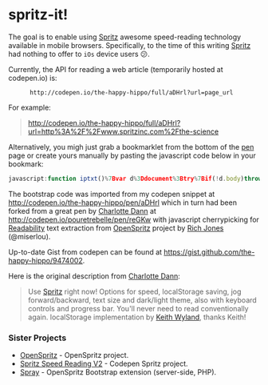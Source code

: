 spritz-it!
==========

The goal is to enable using [Spritz](http://www.spritzinc.com/) awesome speed-reading technology available in mobile browsers. Specifically, to the time of this writing [Spritz](http://www.spritzinc.com/) had nothing to offer to `iOs` device users :confused:.

Currently, the API for reading a web article (temporarily hosted at codepen.io) is:
```
      http://codepen.io/the-happy-hippo/full/aDHrl?url=page_url
```

For example:

> http://codepen.io/the-happy-hippo/full/aDHrl?url=http%3A%2F%2Fwww.spritzinc.com%2Fthe-science

Alternatively, you migh just grab a bookmarklet from the bottom of the [pen](http://codepen.io/the-happy-hippo/full/aDHrl) page or create yours manually by pasting the javascript code below in your bookmark:
```javascript
javascript:function iptxt()%7Bvar d%3Ddocument%3Btry%7Bif(!d.body)throw(0)%3Bwindow.location%3D"http%3A%2F%2Fcodepen.io%2Fthe-happy-hippo%2Ffull%2FaDHrl%3Furl%3D"%2BencodeURIComponent(d.location.href)%3B%7Dcatch(e)%7Balert("Please wait until the page has loaded.")%3B%7D%7Diptxt()%3Bvoid(0)
```

The bootstrap code was imported from my codepen snippet at http://codepen.io/the-happy-hippo/pen/aDHrl which in turn had been forked from a great pen by [Charlotte Dann](http://codepen.io/pouretrebelle) at http://codepen.io/pouretrebelle/pen/reGKw with javascript cherrypicking for [Readability](https://www.readability.com) text extraction from [OpenSpritz](https://github.com/Miserlou/OpenSpritz) project by [Rich Jones](https://github.com/Miserlou) (@miserlou).

Up-to-date Gist from codepen can be found at https://gist.github.com/the-happy-hippo/9474002.

Here is the original description from [Charlotte Dann](http://codepen.io/pouretrebelle):
> Use [Spritz](http://www.spritzinc.com/) right now! Options for speed, localStorage saving, jog forward/backward, text size and dark/light theme, also with keyboard controls and progress bar. You'll never need to read conventionally again. 
> localStorage implementation by [Keith Wyland](http://codepen.io/keithwyland/), thanks Keith!

### Sister Projects

* [OpenSpritz](https://github.com/Miserlou/OpenSpritz) - OpenSpritz project.
* [Spritz Speed Reading V2](http://codepen.io/pouretrebelle/pen/reGKw) - Codepen Spritz project.
* [Spray](https://github.com/chaimpeck/spray) - OpenSpritz Bootstrap extension (server-side, PHP).

